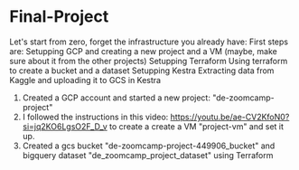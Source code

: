 # Final-Project

Let's start from zero, forget the infrastructure you already have:
First steps are:
Setupping GCP and creating a new project and a VM (maybe, make sure about it from the other projects)
Setupping Terraform
Using terraform to create a bucket and a dataset
Setupping Kestra
Extracting data from Kaggle and uploading it to GCS in Kestra



1) Created a GCP account and started a new project: "de-zoomcamp-project" 
2) I followed the instructions in this video: https://youtu.be/ae-CV2KfoN0?si=jq2KO6LgsO2F_D_v to create a create a VM "project-vm" and set it up. 
3) Created a gcs bucket "de-zoomcamp-project-449906_bucket" and bigquery dataset "de_zoomcamp_project_dataset" using Terraform 

